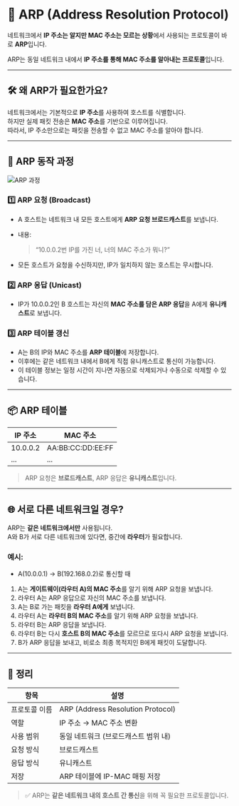 # 🧭 ARP (Address Resolution Protocol)

네트워크에서 **IP 주소는 알지만 MAC 주소는 모르는 상황**에서 사용되는 프로토콜이 바로 **ARP**입니다.

ARP는 동일 네트워크 내에서 **IP 주소를 통해 MAC 주소를 알아내는 프로토콜**입니다.

---

## 🛠 왜 ARP가 필요한가요?

네트워크에서는 기본적으로 **IP 주소**를 사용하여 호스트를 식별합니다.  
하지만 실제 패킷 전송은 **MAC 주소**를 기반으로 이루어집니다.  
따라서, IP 주소만으로는 패킷을 전송할 수 없고 MAC 주소를 알아야 합니다.

---

## 🔁 ARP 동작 과정

![ARP 과정](https://github.com/user-attachments/assets/6beca43d-e39f-41fa-bc6a-933ec10db7c1)

### 1️⃣ ARP 요청 (Broadcast)

- A 호스트는 네트워크 내 모든 호스트에게 **ARP 요청 브로드캐스트**를 보냅니다.
- 내용:  
  > “10.0.0.2번 IP를 가진 너, 너의 MAC 주소가 뭐니?”

- 모든 호스트가 요청을 수신하지만, IP가 일치하지 않는 호스트는 무시합니다.

### 2️⃣ ARP 응답 (Unicast)

- IP가 10.0.0.2인 B 호스트는 자신의 **MAC 주소를 담은 ARP 응답**을 A에게 **유니캐스트**로 보냅니다.

### 3️⃣ ARP 테이블 갱신

- A는 B의 IP와 MAC 주소를 **ARP 테이블**에 저장합니다.
- 이후에는 같은 네트워크 내에서 B에게 직접 유니캐스트로 통신이 가능합니다.
- 이 테이블 정보는 일정 시간이 지나면 자동으로 삭제되거나 수동으로 삭제할 수 있습니다.

---

## 📦 ARP 테이블

| IP 주소     | MAC 주소               |
|-------------|------------------------|
| 10.0.0.2    | AA:BB:CC:DD:EE:FF      |
| ...         | ...                    |

> ARP 요청은 **브로드캐스트**, ARP 응답은 **유니캐스트**입니다.

---

## 🌐 서로 다른 네트워크일 경우?

ARP는 **같은 네트워크에서만** 사용됩니다.  
A와 B가 서로 다른 네트워크에 있다면, 중간에 **라우터**가 필요합니다.

### 예시:  
- A(10.0.0.1) → B(192.168.0.2)로 통신할 때

1. A는 **게이트웨이(라우터 A)의 MAC 주소**를 알기 위해 ARP 요청을 보냅니다.
2. 라우터 A는 ARP 응답으로 자신의 MAC 주소를 보냅니다.
3. A는 B로 가는 패킷을 **라우터 A에게** 보냅니다.
4. 라우터 A는 **라우터 B의 MAC 주소**를 알기 위해 ARP 요청을 보냅니다.
5. 라우터 B는 ARP 응답을 보냅니다.
6. 라우터 B는 다시 **호스트 B의 MAC 주소**를 모르므로 또다시 ARP 요청을 보냅니다.
7. B가 ARP 응답을 보내고, 비로소 최종 목적지인 B에게 패킷이 도달합니다.

---

## 🧾 정리

| 항목             | 설명 |
|------------------|------|
| 프로토콜 이름     | ARP (Address Resolution Protocol) |
| 역할              | IP 주소 → MAC 주소 변환 |
| 사용 범위         | 동일 네트워크 (브로드캐스트 범위 내) |
| 요청 방식         | 브로드캐스트 |
| 응답 방식         | 유니캐스트 |
| 저장              | ARP 테이블에 IP-MAC 매핑 저장 |

> ✅ ARP는 **같은 네트워크 내의 호스트 간 통신**을 위해 꼭 필요한 프로토콜입니다.
